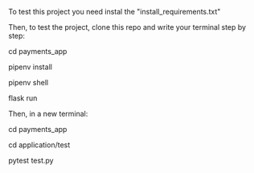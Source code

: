 To test this project you need instal the "install_requirements.txt"



Then, to test the project, clone this repo and write your terminal step by step:

cd payments_app

pipenv install

pipenv shell

flask run


Then, in a new terminal:

cd payments_app

cd application/test

pytest test.py
